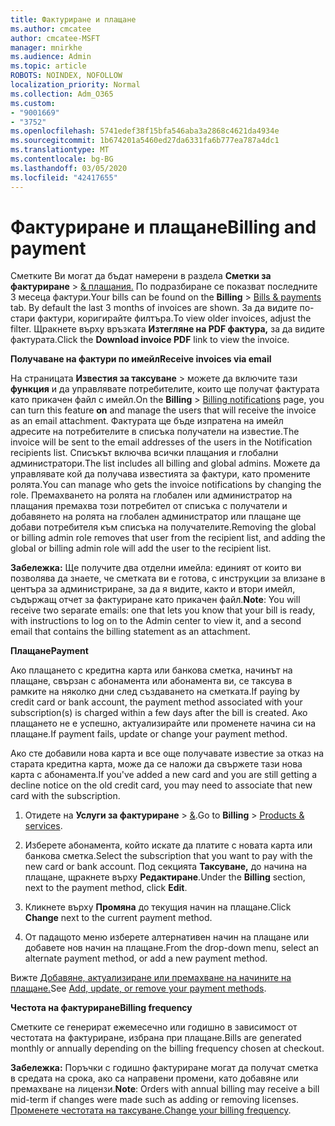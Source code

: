 ```yaml
---
title: Фактуриране и плащане
ms.author: cmcatee
author: cmcatee-MSFT
manager: mnirkhe
ms.audience: Admin
ms.topic: article
ROBOTS: NOINDEX, NOFOLLOW
localization_priority: Normal
ms.collection: Adm_O365
ms.custom:
- "9001669"
- "3752"
ms.openlocfilehash: 5741edef38f15bfa546aba3a2868c4621da4934e
ms.sourcegitcommit: 1b674201a5460ed27da6331fa6b777ea787a4dc1
ms.translationtype: MT
ms.contentlocale: bg-BG
ms.lasthandoff: 03/05/2020
ms.locfileid: "42417655"
---
```

# <a name="billing-and-payment"></a><span data-ttu-id="6a088-102">Фактуриране и плащане</span><span class="sxs-lookup"><span data-stu-id="6a088-102">Billing and payment</span></span>

<span data-ttu-id="6a088-103">Сметките Ви могат да бъдат намерени в раздела **Сметки за фактуриране** > [& плащания.](https://go.microsoft.com/fwlink/p/?linkid=848039)  По подразбиране се показват последните 3 месеца фактури.</span><span class="sxs-lookup"><span data-stu-id="6a088-103">Your bills can be found on the **Billing** > [Bills & payments](https://go.microsoft.com/fwlink/p/?linkid=848039) tab.  By default the last 3 months of invoices are shown.</span></span>  <span data-ttu-id="6a088-104">За да видите по-стари фактури, коригирайте филтъра.</span><span class="sxs-lookup"><span data-stu-id="6a088-104">To view older invoices, adjust the filter.</span></span>  <span data-ttu-id="6a088-105">Щракнете върху връзката **Изтегляне на PDF фактура,** за да видите фактурата.</span><span class="sxs-lookup"><span data-stu-id="6a088-105">Click the **Download invoice PDF** link to view the invoice.</span></span>

<span data-ttu-id="6a088-106">**Получаване на фактури по имейл**</span><span class="sxs-lookup"><span data-stu-id="6a088-106">**Receive invoices via email**</span></span>

<span data-ttu-id="6a088-107">На страницата **Известия за таксуване** > [](https://go.microsoft.com/fwlink/p/?linkid=853212) можете да включите тази **функция** и да управлявате потребителите, които ще получат фактурата като прикачен файл с имейл.</span><span class="sxs-lookup"><span data-stu-id="6a088-107">On the **Billing** > [Billing notifications](https://go.microsoft.com/fwlink/p/?linkid=853212) page, you can turn this feature **on** and manage the users that will receive the invoice as an email attachment.</span></span> <span data-ttu-id="6a088-108">Фактурата ще бъде изпратена на имейл адресите на потребителите в списъка получатели на известие.</span><span class="sxs-lookup"><span data-stu-id="6a088-108">The invoice will be sent to the email addresses of the users in the Notification recipients list.</span></span> <span data-ttu-id="6a088-109">Списъкът включва всички плащания и глобални администратори.</span><span class="sxs-lookup"><span data-stu-id="6a088-109">The list includes all billing and global admins.</span></span>  <span data-ttu-id="6a088-110">Можете да управлявате кой да получава известията за фактури, като промените ролята.</span><span class="sxs-lookup"><span data-stu-id="6a088-110">You can manage who gets the invoice notifications by changing the role.</span></span>  <span data-ttu-id="6a088-111">Премахването на ролята на глобален или администратор на плащания премахва този потребител от списъка с получатели и добавянето на ролята на глобален администратор или плащане ще добави потребителя към списъка на получателите.</span><span class="sxs-lookup"><span data-stu-id="6a088-111">Removing the global or billing admin role removes that user from the recipient list, and adding the global or billing admin role will add the user to the recipient list.</span></span>

<span data-ttu-id="6a088-112">**Забележка:** Ще получите два отделни имейла: единият от които ви позволява да знаете, че сметката ви е готова, с инструкции за влизане в центъра за администриране, за да я видите, както и втори имейл, съдържащ отчет за фактуриране като прикачен файл.</span><span class="sxs-lookup"><span data-stu-id="6a088-112">**Note**: You will receive two separate emails: one that lets you know that your bill is ready, with instructions to log on to the Admin center to view it, and a second email that contains the billing statement as an attachment.</span></span>

<span data-ttu-id="6a088-113">**Плащане**</span><span class="sxs-lookup"><span data-stu-id="6a088-113">**Payment**</span></span>

<span data-ttu-id="6a088-114">Ако плащането с кредитна карта или банкова сметка, начинът на плащане, свързан с абонамента или абонамента ви, се таксува в рамките на няколко дни след създаването на сметката.</span><span class="sxs-lookup"><span data-stu-id="6a088-114">If paying by credit card or bank account, the payment method associated with your subscription(s) is charged within a few days after the bill is created.</span></span>  <span data-ttu-id="6a088-115">Ако плащането не е успешно, актуализирайте или променете начина си на плащане.</span><span class="sxs-lookup"><span data-stu-id="6a088-115">If payment fails, update or change your payment method.</span></span> 

<span data-ttu-id="6a088-116">Ако сте добавили нова карта и все още получавате известие за отказ на старата кредитна карта, може да се наложи да свържете тази нова карта с абонамента.</span><span class="sxs-lookup"><span data-stu-id="6a088-116">If you've added a new card and you are still getting a decline notice on the old credit card, you may need to associate that new card with the subscription.</span></span>

1. <span data-ttu-id="6a088-117">Отидете на **Услуги за фактуриране** > [&](https://go.microsoft.com/fwlink/p/?linkid=842054).</span><span class="sxs-lookup"><span data-stu-id="6a088-117">Go to **Billing** > [Products & services](https://go.microsoft.com/fwlink/p/?linkid=842054).</span></span>

2. <span data-ttu-id="6a088-118">Изберете абонамента, който искате да платите с новата карта или банкова сметка.</span><span class="sxs-lookup"><span data-stu-id="6a088-118">Select the subscription that you want to pay with the new card or bank account.</span></span> <span data-ttu-id="6a088-119">Под секцията **Таксуване,** до начина на плащане, щракнете върху **Редактиране**.</span><span class="sxs-lookup"><span data-stu-id="6a088-119">Under the **Billing** section, next to the payment method, click **Edit**.</span></span>

3. <span data-ttu-id="6a088-120">Кликнете върху **Промяна** до текущия начин на плащане.</span><span class="sxs-lookup"><span data-stu-id="6a088-120">Click **Change** next to the current payment method.</span></span>

4. <span data-ttu-id="6a088-121">От падащото меню изберете алтернативен начин на плащане или добавете нов начин на плащане.</span><span class="sxs-lookup"><span data-stu-id="6a088-121">From the drop-down menu, select an alternate payment method, or add a new payment method.</span></span>

<span data-ttu-id="6a088-122">Вижте [Добавяне, актуализиране или премахване на начините на плащане.](https://go.microsoft.com/fwlink/?linkid=2118133)</span><span class="sxs-lookup"><span data-stu-id="6a088-122">See [Add, update, or remove your payment methods](https://go.microsoft.com/fwlink/?linkid=2118133).</span></span>

<span data-ttu-id="6a088-123">**Честота на фактуриране**</span><span class="sxs-lookup"><span data-stu-id="6a088-123">**Billing frequency**</span></span>

<span data-ttu-id="6a088-124">Сметките се генерират ежемесечно или годишно в зависимост от честотата на фактуриране, избрана при плащане.</span><span class="sxs-lookup"><span data-stu-id="6a088-124">Bills are generated monthly or annually depending on the billing frequency chosen at checkout.</span></span>  

<span data-ttu-id="6a088-125">**Забележка:** Поръчки с годишно фактуриране могат да получат сметка в средата на срока, ако са направени промени, като добавяне или премахване на лицензи.</span><span class="sxs-lookup"><span data-stu-id="6a088-125">**Note**: Orders with annual billing may receive a bill mid-term if changes were made such as adding or removing licenses.</span></span>  <span data-ttu-id="6a088-126">[Променете честотата на таксуване.](https://go.microsoft.com/fwlink/?linkid=2119148)</span><span class="sxs-lookup"><span data-stu-id="6a088-126">[Change your billing frequency](https://go.microsoft.com/fwlink/?linkid=2119148).</span></span>
